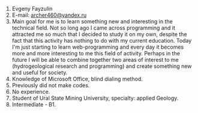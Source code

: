 1. Evgeny Fayzulin
2. E-mail: archer460@yandex.ru
3. Main goal for me is to learn something new and interesting in the technical field. 
Not so long ago I came across programming and it attracted me so much that I decided to study it on my own, despite the fact that this activity has nothing to do with my current education. 
Today I'm just starting to learn web-programming and every day it becomes more and more interesting to me this field of activity. 
Perhaps in the future I will be able to combine together two areas of interest to me (hydrogeological research and programming) and create something new and useful for society. 
4. Knowledge of Microsoft Office, blind dialing method.
5. Previously did not make codes.
6. No experience.
7. Student of Ural State Mining University, specialty: applied Geology.
8. Intermediate - B1.